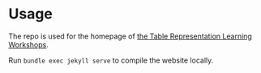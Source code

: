 # Usage
The repo is used for the homepage of [the Table Representation Learning Workshops](https://table-representation-learning.github.io/).

Run `bundle exec jekyll serve` to compile the website locally.